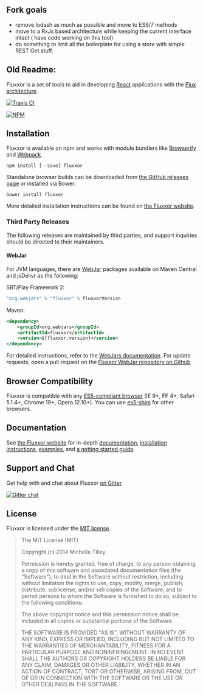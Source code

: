 Fork goals
----------
- remove lodash as much as possible and move to ES6/7 methods
- move to a RxJs based architecture while keeping the current interface intact ( have code working on this tool)
- do something to limit all the boilerplate for using a store with simple REST Get stuff.

Old Readme:
----------

Fluxxor is a set of tools to aid in developing
[React](http://facebook.github.io/react/) applications with the [Flux
architecture](http://facebook.github.io/react/docs/flux-overview.html).

[![Travis CI](https://api.travis-ci.org/BinaryMuse/fluxxor.svg?branch=master)](https://travis-ci.org/BinaryMuse/fluxxor)

[![NPM](https://nodei.co/npm/fluxxor.png?downloads=true)](https://nodei.co/npm/fluxxor/)

Installation
------------

Fluxxor is available on npm and works with module bundlers like
[Browserify](http://browserify.org/) and [Webpack](http://webpack.github.io/).

    npm install [--save] fluxxor

Standalone browser builds can be downloaded from
[the GitHub releases page](https://github.com/BinaryMuse/fluxxor/releases) or installed via
Bower:

    bower install fluxxor

More detailed installation instructions can be found on
[the Fluxxor website](http://fluxxor.com/guides/installation.html).

### Third Party Releases

The following releases are maintained by third parties, and support inquiries should be directed to their maintainers.

#### WebJar

For JVM languages, there are [WebJar](http://www.webjars.org) packages available on Maven Central and jsDelivr as the following:

SBT/Play Framework 2:

```scala
"org.webjars" % "fluxxor" % fluxxorVersion
```

Maven:

```xml
<dependency>
    <groupId>org.webjars</groupId>
    <artifactId>fluxxor</artifactId>
    <version>${fluxxor.version}</version>
</dependency>
```

For detailed instructions, refer to the [WebJars documentation](http://www.webjars.org/documentation). For update requests, open a pull request on the [Fluxxor WebJar repository on Github](https://github.com/webjars/fluxxor).

Browser Compatibility
---------------------

Fluxxor is compatible with any [ES5-compliant browser](http://kangax.github.io/compat-table/es5/) (IE 9+, FF 4+, Safari 5.1.4+, Chrome 19+, Opera 12.10+). You can use [es5-shim](https://github.com/es-shims/es5-shim) for other browsers.


Documentation
-------------

See [the Fluxxor website](http://fluxxor.com) for in-depth
[documentation](http://fluxxor.com/documentation/),
[installation instructions](http://fluxxor.com/guides/installation.html),
[examples](http://fluxxor.com/examples/), and
[a getting started guide](http://fluxxor.com/guides/quick-start.html).

Support and Chat
----------------

Get help with and chat about Fluxxor [on Gitter](https://gitter.im/BinaryMuse/fluxxor).

[![Gitter chat](https://badges.gitter.im/BinaryMuse/fluxxor.png)](https://gitter.im/BinaryMuse/fluxxor)

License
-------

Fluxxor is licensed under the [MIT license](LICENSE).

> The MIT License (MIT)
>
> Copyright (c) 2014 Michelle Tilley
>
> Permission is hereby granted, free of charge, to any person obtaining a copy
> of this software and associated documentation files (the "Software"), to deal
> in the Software without restriction, including without limitation the rights
> to use, copy, modify, merge, publish, distribute, sublicense, and/or sell
> copies of the Software, and to permit persons to whom the Software is
> furnished to do so, subject to the following conditions:
>
> The above copyright notice and this permission notice shall be included in
> all copies or substantial portions of the Software.
>
> THE SOFTWARE IS PROVIDED "AS IS", WITHOUT WARRANTY OF ANY KIND, EXPRESS OR
> IMPLIED, INCLUDING BUT NOT LIMITED TO THE WARRANTIES OF MERCHANTABILITY,
> FITNESS FOR A PARTICULAR PURPOSE AND NONINFRINGEMENT. IN NO EVENT SHALL THE
> AUTHORS OR COPYRIGHT HOLDERS BE LIABLE FOR ANY CLAIM, DAMAGES OR OTHER
> LIABILITY, WHETHER IN AN ACTION OF CONTRACT, TORT OR OTHERWISE, ARISING FROM,
> OUT OF OR IN CONNECTION WITH THE SOFTWARE OR THE USE OR OTHER DEALINGS IN
> THE SOFTWARE.
